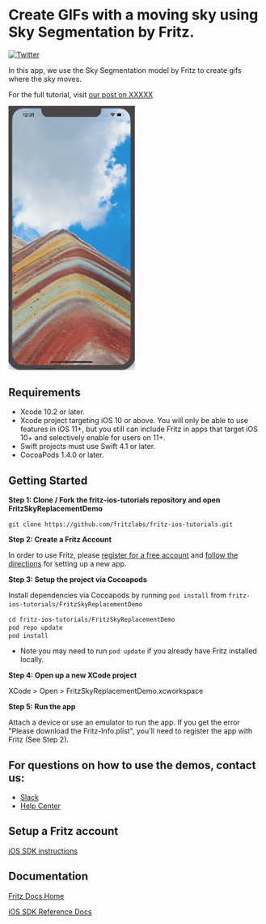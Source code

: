 # Create GIFs with a moving sky using Sky Segmentation by Fritz.

[![Twitter](https://img.shields.io/badge/twitter-@fritzlabs-blue.svg?style=flat)](http://twitter.com/fritzlabs)

In this app, we use the Sky Segmentation model by Fritz to create gifs where the sky moves.

For the full tutorial, visit [our post on XXXXX]()

<img src="images/sky_segmentation_result.gif" width="250" />

## Requirements

- Xcode 10.2 or later.
- Xcode project targeting iOS 10 or above. You will only be able to use features in iOS 11+, but you still can include Fritz in apps that target iOS 10+ and selectively enable for users on 11+.
- Swift projects must use Swift 4.1 or later.
- CocoaPods 1.4.0 or later.

## Getting Started

**Step 1: Clone / Fork the fritz-ios-tutorials repository and open FritzSkyReplacementDemo**

```
git clone https://github.com/fritzlabs/fritz-ios-tutorials.git
```

**Step 2: Create a Fritz Account**

In order to use Fritz, please [register for a free account](https://app.fritz.ai/register) and [follow the directions](https://docs.fritz.ai/quickstart.html#ios) for setting up a new app.

**Step 3: Setup the project via Cocoapods**

Install dependencies via Cocoapods by running `pod install` from `fritz-ios-tutorials/FritzSkyReplacementDemo `

```
cd fritz-ios-tutorials/FritzSkyReplacementDemo
pod repo update
pod install
```

- Note you may need to run `pod update` if you already have Fritz installed locally.

**Step 4: Open up a new XCode project**

XCode > Open > FritzSkyReplacementDemo.xcworkspace

**Step 5: Run the app**

Attach a device or use an emulator to run the app. If you get the error "Please download the Fritz-Info.plist", you'll need to register the app with Fritz (See Step 2).

## For questions on how to use the demos, contact us:

- [Slack](https://heartbeat-by-fritz.slack.com/join/shared_invite/enQtMzY5OTM1MzgyODIzLTZhNTFjYmRiODU0NjZjNjJlOGRjYzI2OTIwY2M4YTBiNjM1ODU1ZmU3Y2Q2MmMzMmI2ZTIzZjQ1ZWI3NzBkZGU)
- [Help Center](https://docs.fritz.ai/help-center/index.html)

## Setup a Fritz account

[iOS SDK instructions](https://docs.fritz.ai/quickstart.html#ios)

## Documentation

[Fritz Docs Home](https://docs.fritz.ai/)

[iOS SDK Reference Docs](https://docs.fritz.ai/iOS/latest/index.html)
